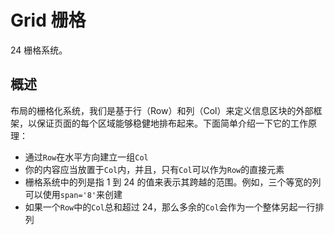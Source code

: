 # Grid 栅格
24 栅格系统。
## 概述
布局的栅格化系统，我们是基于行（Row）和列（Col）来定义信息区块的外部框架，以保证页面的每个区域能够稳健地排布起来。下面简单介绍一下它的工作原理：

- 通过`Row`在水平方向建立一组`Col`
- 你的内容应当放置于`Col`内，并且，只有`Col`可以作为`Row`的直接元素
- 栅格系统中的列是指 1 到 24 的值来表示其跨越的范围。例如，三个等宽的列可以使用`span='8'`来创建
- 如果一个`Row`中的`Col`总和超过 24，那么多余的`Col`会作为一个整体另起一行排列
